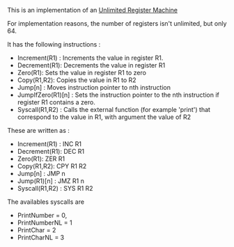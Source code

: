 This is an implementation of an [Unlimited Register Machine](https://proofwiki.org/wiki/Definition:Unlimited_Register_Machine)

For implementation reasons, the number of registers isn't unlimited, but only 64.


 It has the following instructions :
- Increment(R1) : Increments the value in register R1.
- Decrement(R1): Decrements the value in register R1
- Zero(R1): Sets the value in register R1 to zero
- Copy(R1,R2): Copies the value in R1 to R2
- Jump[n] : Moves instruction pointer to nth instruction
- JumpIfZero(R1)[n] : Sets the instruction pointer to the nth instruction if register R1 contains a zero.
- Syscall(R1,R2) : Calls the external function (for example 'print') that correspond to the value in R1, with argument the value of R2

These are written as : 

- Increment(R1) : INC R1
- Decrement(R1): DEC R1
- Zero(R1): ZER R1
- Copy(R1,R2): CPY R1 R2
- Jump[n] : JMP n
- Jump(R1)[n] : JMZ R1 n
- Syscall(R1,R2) : SYS R1 R2

The availables syscalls are 

- PrintNumber = 0,
- PrintNumberNL = 1
- PrintChar = 2
- PrintCharNL = 3
